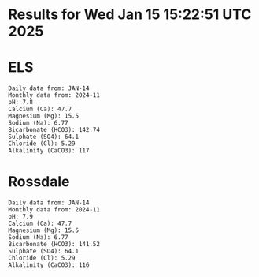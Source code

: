 # Results for Wed Jan 15 15:22:51 UTC 2025
# ELS
```
Daily data from: JAN-14
Monthly data from: 2024-11
pH: 7.8
Calcium (Ca): 47.7
Magnesium (Mg): 15.5
Sodium (Na): 6.77
Bicarbonate (HCO3): 142.74
Sulphate (SO4): 64.1
Chloride (Cl): 5.29
Alkalinity (CaCO3): 117
```
# Rossdale
```
Daily data from: JAN-14
Monthly data from: 2024-11
pH: 7.9
Calcium (Ca): 47.7
Magnesium (Mg): 15.5
Sodium (Na): 6.77
Bicarbonate (HCO3): 141.52
Sulphate (SO4): 64.1
Chloride (Cl): 5.29
Alkalinity (CaCO3): 116
```
